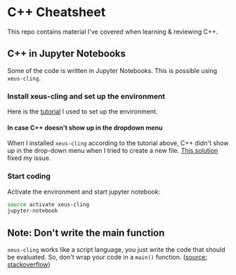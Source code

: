 # C++ Cheatsheet
This repo contains material I've covered when learning & reviewing C++.

## C++ in Jupyter Notebooks
Some of the code is written in Jupyter Notebooks. This is possible using `xeus-cling`. 

### Install xeus-cling and set up the environment
Here is the [tutorial](https://www.learnopencv.com/xeus-cling-run-c-code-in-jupyter-notebook/) I used to set up the environment.

#### In case C++ doesn't show up in the dropdown menu
When I installed `xeus-cling` according to the tutorial above, C++ didn't show up in the drop-down menu when I tried to create a new file. [This solution](https://github.com/jupyter-xeus/xeus-cling/issues/217) fixed my issue.

### Start coding
Activate the environment and start jupyter notebook:
```bash
source activate xeus-cling
jupyter-notebook
```

## Note: Don't write the main function
`xeus-cling` works like a script language, you just write the code that should be evaluated. So, don't wrap your code in a `main()` function. ([source: stackoverflow](https://stackoverflow.com/questions/62751544/jupyter-notebook-error-for-c-kernelcling))
